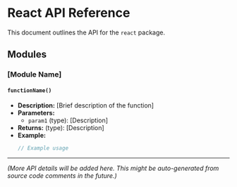 # React API Reference

This document outlines the API for the `react` package.

## Modules

### [Module Name]

#### `functionName()`

*   **Description:** [Brief description of the function]
*   **Parameters:**
    *   `param1` (type): [Description]
*   **Returns:** (type): [Description]
*   **Example:**
    ```typescript
    // Example usage
    ```

---
*(More API details will be added here. This might be auto-generated from source code comments in the future.)*
